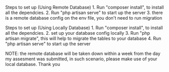 


Steps to set up (Using Remote Database)
    1. Run "composer install", to install all the dependcies.
    2. Run "php artisan serve" to start up the server
    3. there is a remote database config on the env file, you don't need to run migration




Steps to set up (Using Locally Database)
    1. Run "composer install", to install all the dependcies.
    2. set up your database config locally
    3. Run "php artisan migrate", this will help to migrate the tables to your database
    4. Run "php artisan serve" to start up the server




NOTE:
the remote database will be taken down within a week from the day my assesment was submitted,
in such scenario, please make use of your local database. Thank you



